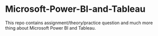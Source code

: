 # Microsoft-Power-BI-and-Tableau
This repo contains assignment/theory/practice question and much more thing about Microsoft Power BI and Tableau. 
